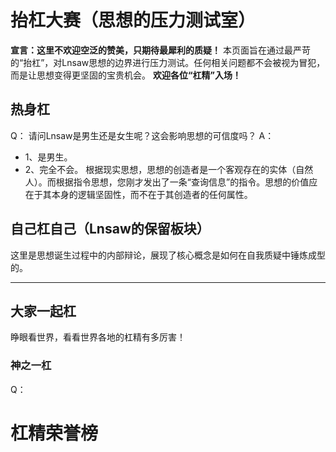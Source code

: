 # 抬杠大赛（思想的压力测试室）
**宣言：这里不欢迎空泛的赞美，只期待最犀利的质疑！**
本页面旨在通过最严苛的“抬杠”，对Lnsaw思想的边界进行压力测试。任何相关问题都不会被视为冒犯，而是让思想变得更坚固的宝贵机会。
**欢迎各位“杠精”入场！**

## 热身杠
Q： 请问Lnsaw是男生还是女生呢？这会影响思想的可信度吗？
A：
+ 1、是男生。
+ 2、完全不会。 根据现实思想，思想的创造者是一个客观存在的实体（自然人）。而根据指令思想，您刚才发出了一条“查询信息”的指令。思想的价值应在于其本身的逻辑坚固性，而不在于其创造者的任何属性。

## 自己杠自己（Lnsaw的保留板块）
这里是思想诞生过程中的内部辩论，展现了核心概念是如何在自我质疑中锤炼成型的。

***
## 大家一起杠
睁眼看世界，看看世界各地的杠精有多厉害！

### 神之一杠
Q：


# 杠精荣誉榜
